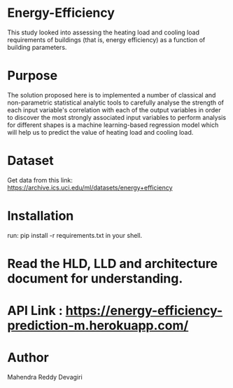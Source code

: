 # Energy-Efficiency
This study looked into assessing the heating load and cooling load requirements of buildings (that is, energy efficiency) as a function of building parameters.

# Purpose
The solution proposed here is to implemented a number of classical and non-parametric statistical analytic tools to carefully analyse the strength of each input variable's correlation with each of the output variables in order to discover the most strongly associated input variables to perform analysis for different shapes is a machine learning-based regression model which will help us to predict the value of heating load and cooling load.

# Dataset
Get data from this link: https://archive.ics.uci.edu/ml/datasets/energy+efficiency 

# Installation
 run: pip install -r requirements.txt in your shell.
 
# Read the HLD, LLD and architecture document for understanding.

# API Link : https://energy-efficiency-prediction-m.herokuapp.com/

# Author 
Mahendra Reddy Devagiri

